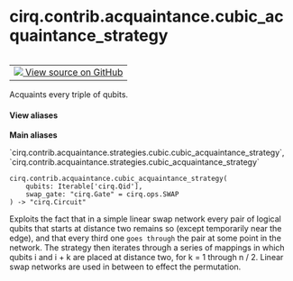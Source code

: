 <div itemscope itemtype="http://developers.google.com/ReferenceObject">
<meta itemprop="name" content="cirq.contrib.acquaintance.cubic_acquaintance_strategy" />
<meta itemprop="path" content="Stable" />
</div>

# cirq.contrib.acquaintance.cubic_acquaintance_strategy

<!-- Insert buttons and diff -->

<table class="tfo-notebook-buttons tfo-api" align="left">

<td>
  <a target="_blank" href="https://github.com/quantumlib/cirq/tree/master/cirq/contrib/acquaintance/strategies/cubic.py">
    <img src="https://www.tensorflow.org/images/GitHub-Mark-32px.png" />
    View source on GitHub
  </a>
</td>
</table>



Acquaints every triple of qubits.

<section class="expandable">
  <h4 class="showalways">View aliases</h4>
  <p>
<b>Main aliases</b>
<p>`cirq.contrib.acquaintance.strategies.cubic.cubic_acquaintance_strategy`, `cirq.contrib.acquaintance.strategies.cubic_acquaintance_strategy`</p>
</p>
</section>

<pre class="devsite-click-to-copy prettyprint lang-py tfo-signature-link">
<code>cirq.contrib.acquaintance.cubic_acquaintance_strategy(
    qubits: Iterable['cirq.Qid'],
    swap_gate: "cirq.Gate" = cirq.ops.SWAP
) -> "cirq.Circuit"
</code></pre>



<!-- Placeholder for "Used in" -->

Exploits the fact that in a simple linear swap network every pair of
logical qubits that starts at distance two remains so (except temporarily
near the edge), and that every third one `goes through` the pair at some
point in the network. The strategy then iterates through a series of
mappings in which qubits i and i + k are placed at distance two, for k = 1
through n / 2. Linear swap networks are used in between to effect the
permutation.